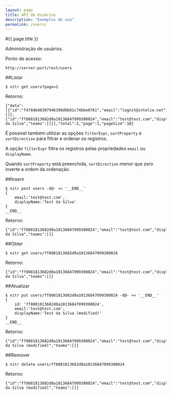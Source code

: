 ```yaml
---
layout: page
title: API de Usuários
description: "Exemplos de uso"
permalink: /users/
---
```

#{{ page.title }}

Administração de usuários. 

Ponto de acesso:

    http://server:port/rest/users

##Listar

    $ nitr get users?page=1

Retorno:

    {"data":[{"id":"f478d640307946398d0b81c74bbe0761","email":"lognit@intelie.net","displayName":"Administrator","teams":[]},{"id":"ff8081813682d0a10136847099300024","email":"test@test.com","displayName":"Test da Silva","teams":[]}],"total":2,"page":1,"pageSize":10}


É possível também utilizar as opções ```filterExpr```, ```sortProperty``` e 
```sortDirection``` para filtrar e ordenar os registros. 

A opção ```filterExpr``` filtra os registros pelas propriedades ```email``` ou
```displayName```.

Quando ```sortProperty``` está preenchida, ```sortDirection``` menor que zero
inverte a ordem da ordenação.


##Inserir

    $ nitr post users -d@- << '__END__' 
    {
        email:'test@test.com',
        displayName:'Test da Silva'
    }
    __END__

Retorno:

    {"id":"ff8081813682d0a10136847099300024","email":"test@test.com","displayName":"Test da Silva","teams":[]}

##Obter

    $ nitr get users/ff8081813682d0a10136847099300024

Retorno:

    {"id":"ff8081813682d0a10136847099300024","email":"test@test.com","displayName":"Test da Silva","teams":[]}

##Atualizar

    $ nitr put users/ff8081813682d0a10136847099300024 -d@- << '__END__' 
    {
        id: 'ff8081813682d0a10136847099300024',
        email:'test@test.com',
        displayName:'Test da Silva (modified)'
    }
    __END__

Retorno:

    {"id":"ff8081813682d0a10136847099300024","email":"test@test.com","displayName":"Test da Silva (modified)","teams":[]}

##Remover

    $ nitr delete users/ff8081813682d0a10136847099300024

Retorno:

    {"id":"ff8081813682d0a10136847099300024","email":"test@test.com","displayName":"Test da Silva (modified)","teams":[]}
